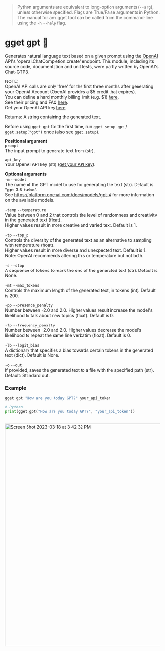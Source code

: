 > Python arguments are equivalent to long-option arguments (`--arg`), unless otherwise specified. Flags are True/False arguments in Python. The manual for any gget tool can be called from the command-line using the `-h` `--help` flag.  
# gget gpt 💬
Generates natural language text based on a given prompt using the [OpenAI](https://openai.com/) API's 'openai.ChatCompletion.create' endpoint. 
This module, including its source code, documentation and unit tests, were partly written by OpenAI's Chat-GTP3.  

NOTE:  
OpenAI API calls are only 'free' for the first three months after generating your OpenAI Account (OpenAI provides a $5 credit that expires).  
You can define a hard monthly billing limit (e.g. $1) [here](https://platform.openai.com/account/billing/limits).  
See their pricing and FAQ [here](https://openai.com/pricing).  
Get your OpenAI API key [here](https://platform.openai.com/account/api-keys).  

Returns: A string containing the generated text.  

Before using `gget gpt` for the first time, run `gget setup gpt` / `gget.setup("gpt")` once (also see [`gget setup`](setup.md)).  

**Positional argument**  
`prompt`  
The input prompt to generate text from (str).  

`api_key`  
Your OpenAI API key (str) ([get your API key](https://platform.openai.com/account/api-keys)).  

**Optional arguments**  
`-m` `--model`  
The name of the GPT model to use for generating the text (str). Default is "gpt-3.5-turbo".  
See https://platform.openai.com/docs/models/gpt-4 for more information on the available models.  

`-temp` `--temperature`   
Value between 0 and 2 that controls the level of randomness and creativity in the generated text (float).  
Higher values result in more creative and varied text. Default is 1.  

`-tp` `--top_p`   
Controls the diversity of the generated text as an alternative to sampling with temperature (float).  
Higher values result in more diverse and unexpected text. Default is 1.  
Note: OpenAI recommends altering this or temperature but not both.  

`-s` `--stop`   
A sequence of tokens to mark the end of the generated text (str). Default is None.  

`-mt` `--max_tokens`   
Controls the maximum length of the generated text, in tokens (int). Default is 200.  

`-pp` `--presence_penalty`   
Number between -2.0 and 2.0. Higher values result increase the model's likelihood to talk about new topics (float). Default is 0.  

`-fp` `--frequency_penalty`   
Number between -2.0 and 2.0. Higher values decrease the model's likelihood to repeat the same line verbatim (float). Default is 0.  

`-lb` `--logit_bias`   
A dictionary that specifies a bias towards certain tokens in the generated text (dict). Default is None.  

`-o` `--out`   
If provided, saves the generated text to a file with the specified path (str). Default: Standard out.  
  
  
### Example
```bash
gget gpt "How are you today GPT?" your_api_token
```
```python
# Python
print(gget.gpt("How are you today GPT?", "your_api_token"))
```

<br>

<img width="725" alt="Screen Shot 2023-03-18 at 3 42 32 PM" src="https://user-images.githubusercontent.com/56094636/226143902-6fa2d0c7-7eea-4382-b1d2-df6c3f0d5fd5.png">
